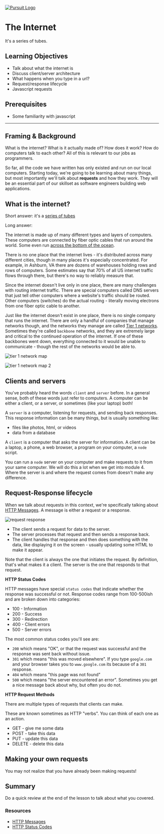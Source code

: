[![Pursuit Logo](https://avatars1.githubusercontent.com/u/5825944?s=200&v=4)](https://pursuit.org)

# The Internet

It's a series of tubes.

## Learning Objectives

- Talk about what the internet is
- Discuss client/server architecture
- What happens when you type in a url?
- Request/response lifecycle
- Javascript requests

## Prerequisites

- Some familiarity with javascript

---

## Framing & Background

What is the internet? What is it actually made of? How does it work? How do computers talk to each other? All of this is relevant to our jobs as programmers.

So far, all the code we have written has only existed and run on our local computers. Starting today, we're going to be learning about many things, but most importantly we'll talk about **requests** and how they work. They will be an essential part of our skillset as software engineers building web applications.

## What is the internet?

Short answer: it's a [series of tubes](https://www.youtube.com/watch?v=R8XSo0etBC4)

Long answer:

The internet is made up of many different types and layers of computers. These computers are connected by fiber optic cables that run around the world. Some even run [across the bottom of the ocean](https://en.wikipedia.org/wiki/Transatlantic_communications_cable).

There is no one place that the internet lives - it's distributed across many different cities, though in many places it's especially concentrated. For example, in Ashburn, VA there are dozens of warehouses holding rows and rows of computers. Some estimates say that 70% of all US internet traffic flows through there, but there's no way to reliably measure that.

Since the internet doesn't live only in one place, there are many challenges with routing internet traffic. There are special computers called DNS servers that just tell other computers where a website's traffic should be routed. Other computers (switches) do the actual routing - literally moving electrons from one fiber optic cable to another.

Just like the internet doesn't exist in one place, there is no single company that runs the internet. There are only a handful of companies that manage networks though, and the networks they manage are called [Tier 1 networks](https://en.wikipedia.org/wiki/Tier_1_network). Sometimes they're called `backbone` networks, and they are extremely large and critical to the continued operation of the internet. If one of these backbones went down, everything connected to it would be unable to communicate - though the rest of the networks would be able to.

![tier 1 network map](https://www.ntt.com/content/nttcom/hq/en/services/network/gin/_jcr_content/par02/tabinpage/tabInPagePar1/image.img.png/1459936652746.png)

![tier 1 network map 2](https://yudhanjaya.com/wp-content/uploads/2016/06/image03.png)

## Clients and servers

You've probably heard the words `client` and `server` before. In a general sense, both of these words just refer to computers. A computer can be either a client, or a server, or sometimes (like your laptop) both!

A `server` is a computer, listening for requests, and sending back responses. This response information can be many things, but is usually something like:

- files like photos, html, or videos
- data from a database

A `client` is a computer that asks the server for information. A client can be a laptop, a phone, a web browser, a program on your computer, a `node` script.

You can run a `node` server on your computer and make requests to it from your same computer. We will do this a lot when we get into module 4. Where the server is and where the request comes from doesn't make any difference.

## Request-Response lifecycle

When we talk about requests in this context, we're specifically talking about [HTTP Messages](https://developer.mozilla.org/en-US/docs/Web/HTTP/Messages). A message is either a request or a response.

![request response](https://vanilla-java.github.io/images/Request-Response.jpg)

- The client sends a request for data to the server.
- The server processes that request and then sends a response back.
- The client handles that response and then does something with the data, like displaying it on the screen - usually updating some HTML to make it appear.

Note that the client is always the one that initiates the request. By definition, that's what makes it a client. The server is the one that responds to that request.

**HTTP Status Codes**

HTTP messages have special `status codes` that indicate whether the response was successful or not. Response codes range from 100-500ish and are broken down into categories:

- 100 - Information
- 200 - Success
- 300 - Redirection
- 400 - Client errors
- 500 - Server errors

The most common status codes you'll see are:

- `200` which means "OK", or that the request was successful and the response was sent back without issue.
- `301` which means "this was moved elsewhere". If you type `google.com` and your browser takes you to `www.google.com` its because of a `301` response.
- `404` which means "this page was not found"
- `500` which means "the server encountered an error". Sometimes you get a nice message back about why, but often you do not.

**HTTP Request Methods**

There are multiple types of requests that clients can make. 

These are known sometimes as HTTP "verbs". You can think of each one as an action.

* GET - give me some data
* POST - take this data
* PUT - update this data
* DELETE - delete this data


## Making your own requests

You may not realize that you have already been making requests!

## Summary

Do a quick review at the end of the lesson to talk about what you covered.

### Resources

- [HTTP Messages](https://developer.mozilla.org/en-US/docs/Web/HTTP/Messages)
- [HTTP Status Codes](https://en.wikipedia.org/wiki/List_of_HTTP_status_codes)
